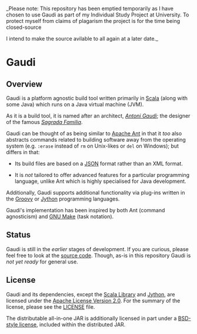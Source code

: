 _Please note: This repository has been emptied temporarily as I have chosen to use Gaudi as part of my Individual Study 
Project at University. To protect myself from claims of plagarism the project is for the time being closed-source

I intend to make the source avilable to all again at a later date._


Gaudi
=====

Overview
--------
Gaudi is a platform agnostic build tool
written primarily in [Scala](http://www.scala-lang.org) (along with some Java) which runs on a Java virtual machine (JVM).

As it is a build tool, it is named after an architect, [*Antoni Gaudi*](http://en.wikipedia.org/wiki/Antoni_Gaudi);
the designer of the famous [*Sagrada Familia*](http://en.wikipedia.org/wiki/Sagrada_Familia).

Gaudi can be thought of as being similar to [Apache Ant](http://ant.apache.org) in that it *too*
also abstracts commands related to building software away from the operating system 
(e.g. `:erase` instead of `rm` on Unix-likes or `del` on Windows); 
but differs in that:

- Its build files are based on a [JSON](http://www.json.org) format rather than an XML format.

- It is *not* tailored to offer advanced features for a particular programming
  language, unlike Ant which is highly specialised for Java development.

Additionally, Gaudi supports additional functionality via plug-ins written 
in the [Groovy](http://groovy.codehaus.org) or [Jython](http://www.jython.org) programming languages.

Gaudi's implementation has been inspired by
both Ant (command agnosticism) and [GNU Make](http://www.gnu.org/software/make) (task notation).

Status
------
Gaudi is still in the *earlier* stages of development.
If you are curious, please feel free to look at the [source code](/stpettersens/Gaudi/tree/master/src/org/stpettersens/gaudi).
Though, as-is in this repository Gaudi is *not yet ready* for general
use.

License
-------
Gaudi and its dependencies, except the [Scala Library](http://www.scala-lang.org/node/146) and [Jython](http://www.jython.org/license.html), are licensed under the [Apache License Version 2.0](http://www.apache.org/licenses/LICENSE-2.0).
For the summary of the license, please see the [LICENSE](http://github.com/stpettersens/Gaudi/blob/master/LICENSE) file.

The distributable all-in-one JAR is additionally licensed in part under
a [BSD-style license](http://one-jar.sourceforge.net/index.php?page=documents&file=license),
included within the distributed JAR.
